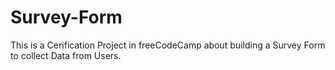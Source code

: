 # Survey-Form
This is a Cerification Project in freeCodeCamp about building a Survey Form to collect Data from Users.
